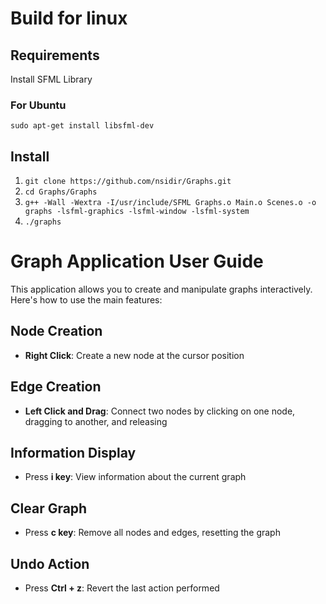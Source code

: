 # Build for linux

## Requirements
Install SFML Library

### For Ubuntu
`sudo apt-get install libsfml-dev`

## Install

1. `git clone https://github.com/nsidir/Graphs.git`
2. `cd Graphs/Graphs`
3. `g++ -Wall -Wextra -I/usr/include/SFML Graphs.o Main.o Scenes.o -o graphs -lsfml-graphics -lsfml-window -lsfml-system`
4. `./graphs`

# Graph Application User Guide

This application allows you to create and manipulate graphs interactively. Here's how to use the main features:

## Node Creation
- **Right Click**: Create a new node at the cursor position

## Edge Creation
- **Left Click and Drag**: Connect two nodes by clicking on one node, dragging to another, and releasing

## Information Display
- Press **i key**: View information about the current graph

## Clear Graph
- Press **c key**: Remove all nodes and edges, resetting the graph

## Undo Action
- Press **Ctrl + z**: Revert the last action performed
